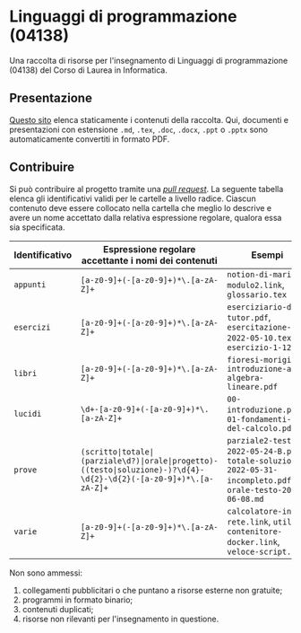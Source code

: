 # Linguaggi di programmazione (04138)

Una raccolta di risorse per l'insegnamento di Linguaggi di programmazione
(04138) del Corso di Laurea in Informatica.

## Presentazione

[Questo sito](https://csunibo.github.io/linguaggi-di-programmazione-04138)
elenca staticamente i contenuti della raccolta. Qui, documenti e presentazioni
con estensione `.md`, `.tex`, `.doc`, `.docx`, `.ppt` o `.pptx` sono
automaticamente convertiti in formato PDF.

## Contribuire

Si può contribuire al progetto tramite una [_pull request_](https://docs.github.com/en/enterprise-server@3.1/pull-requests).
La seguente tabella elenca gli identificativi validi per le cartelle a livello
radice. Ciascun contenuto deve essere collocato nella cartella che meglio lo
descrive e avere un nome accettato dalla relativa espressione regolare, qualora
essa sia specificata.

Identificativo | Espressione regolare accettante i nomi dei contenuti | Esempi
-------------- | ---------------------------------------------------- | ------
`appunti` | `[a-z0-9]+(-[a-z0-9]+)*\.[a-zA-Z]+` | `notion-di-mario-modulo2.link`, `glossario.tex`
`esercizi` | `[a-z0-9]+(-[a-z0-9]+)*\.[a-zA-Z]+` | `eserciziario-del-tutor.pdf`, `esercitazione-2022-05-10.tex`, `esercizio-1-12.c`
`libri` | `[a-z0-9]+(-[a-z0-9]+)*\.[a-zA-Z]+` | `fioresi-morigi-introduzione-all-algebra-lineare.pdf`
`lucidi` | `\d+-[a-z0-9]+(-[a-z0-9]+)*\.[a-zA-Z]+` | `00-introduzione.pptx`, `01-fondamenti-del-calcolo.pdf`
`prove`| `(scritto\|totale\|(parziale\d?)\|orale\|progetto)-((testo\|soluzione)-)?\d{4}-\d{2}-\d{2}(-[a-z0-9]+)*\.[a-zA-Z]+` | `parziale2-testo-2022-05-24-B.pdf`, `totale-soluzione-2022-05-31-incompleto.pdf`, `orale-testo-2022-06-08.md`
`varie` | `[a-z0-9]+(-[a-z0-9]+)*\.[a-zA-Z]+` | `calcolatore-in-rete.link`, `utile-contenitore-docker.link`, `veloce-script.sh`

Non sono ammessi:
1. collegamenti pubblicitari o che puntano a risorse esterne non gratuite;
1. programmi in formato binario;
1. contenuti duplicati;
1. risorse non rilevanti per l'insegnamento in questione.

